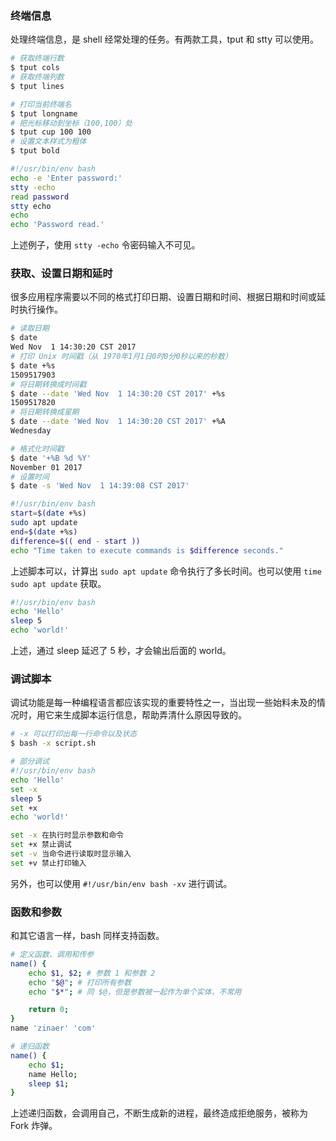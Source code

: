 ### 终端信息

处理终端信息，是 shell 经常处理的任务。有两款工具，tput 和 stty 可以使用。

```bash
# 获取终端行数
$ tput cols
# 获取终端列数
$ tput lines

# 打印当前终端名
$ tput longname
# 把光标移动到坐标（100,100）处
$ tput cup 100 100
# 设置文本样式为粗体
$ tput bold
```

```bash
#!/usr/bin/env bash
echo -e 'Enter password:'
stty -echo
read password
stty echo
echo                                                  
echo 'Password read.'
```

上述例子，使用 `stty -echo` 令密码输入不可见。

### 获取、设置日期和延时

很多应用程序需要以不同的格式打印日期、设置日期和时间、根据日期和时间或延时执行操作。

```bash
# 读取日期
$ date
Wed Nov  1 14:30:20 CST 2017
# 打印 Unix 时间戳（从 1970年1月1日0时0分0秒以来的秒数）
$ date +%s
1509517903
# 将日期转换成时间戳
$ date --date 'Wed Nov  1 14:30:20 CST 2017' +%s
1509517820
# 将日期转换成星期
$ date --date 'Wed Nov  1 14:30:20 CST 2017' +%A
Wednesday

# 格式化时间戳
$ date '+%B %d %Y'
November 01 2017
# 设置时间
$ date -s 'Wed Nov  1 14:39:08 CST 2017'
```

```bash
#!/usr/bin/env bash
start=$(date +%s)
sudo apt update
end=$(date +%s)
difference=$(( end - start ))
echo "Time taken to execute commands is $difference seconds."
```

上述脚本可以，计算出 `sudo apt update` 命令执行了多长时间。也可以使用 `time sudo apt update` 获取。

```bash
#!/usr/bin/env bash
echo 'Hello'
sleep 5
echo 'world!'
```

上述，通过 sleep 延迟了 5 秒，才会输出后面的 world。

### 调试脚本

调试功能是每一种编程语言都应该实现的重要特性之一，当出现一些始料未及的情况时，用它来生成脚本运行信息，帮助弄清什么原因导致的。

```bash
# -x 可以打印出每一行命令以及状态
$ bash -x script.sh
```

```bash
# 部分调试
#!/usr/bin/env bash
echo 'Hello'
set -x
sleep 5
set +x
echo 'world!'
```

```bash
set -x 在执行时显示参数和命令
set +x 禁止调试
set -v 当命令进行读取时显示输入
set +v 禁止打印输入
```

另外，也可以使用 `#!/usr/bin/env bash -xv` 进行调试。

### 函数和参数

和其它语言一样，bash 同样支持函数。

```bash
# 定义函数、调用和传参
name() {
	echo $1, $2; # 参数 1 和参数 2
	echo "$@"; # 打印所有参数
	echo "$*"; # 同 $@，但是参数被一起作为单个实体，不常用

	return 0;
}
name 'zinaer' 'com'
```

```bash
# 递归函数
name() {
	echo $1;
	name Hello;
	sleep $1;
}
```

上述递归函数，会调用自己，不断生成新的进程，最终造成拒绝服务，被称为 Fork 炸弹。
